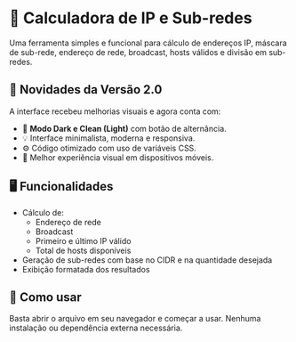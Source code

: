 # 🧮 Calculadora de IP e Sub-redes

Uma ferramenta simples e funcional para cálculo de endereços IP, máscara de sub-rede, endereço de rede, broadcast, hosts válidos e divisão em sub-redes.

## 🚀 Novidades da Versão 2.0

A interface recebeu melhorias visuais e agora conta com:

- 🎨 **Modo Dark e Clean (Light)** com botão de alternância.
- 💡 Interface minimalista, moderna e responsiva.
- ⚙️ Código otimizado com uso de variáveis CSS.
- 📱 Melhor experiência visual em dispositivos móveis.

## 🖥️ Funcionalidades

- Cálculo de:
  - Endereço de rede
  - Broadcast
  - Primeiro e último IP válido
  - Total de hosts disponíveis
- Geração de sub-redes com base no CIDR e na quantidade desejada
- Exibição formatada dos resultados

## 📂 Como usar

Basta abrir o arquivo em seu navegador e começar a usar. Nenhuma instalação ou dependência externa necessária.
